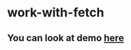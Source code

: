 # work-with-fetch

## You can look at demo [here](https://illya-onyshchuk.github.io/work-with-fetch/)
